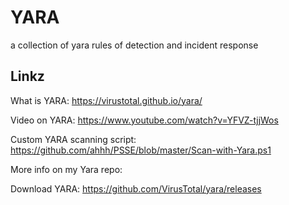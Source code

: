 # YARA
a collection of yara rules of detection and incident response

## Linkz
What is YARA:
https://virustotal.github.io/yara/

Video on YARA:
https://www.youtube.com/watch?v=YFVZ-tjjWos

Custom YARA scanning script:
https://github.com/ahhh/PSSE/blob/master/Scan-with-Yara.ps1

More info on my Yara repo:

Download YARA: 
https://github.com/VirusTotal/yara/releases
